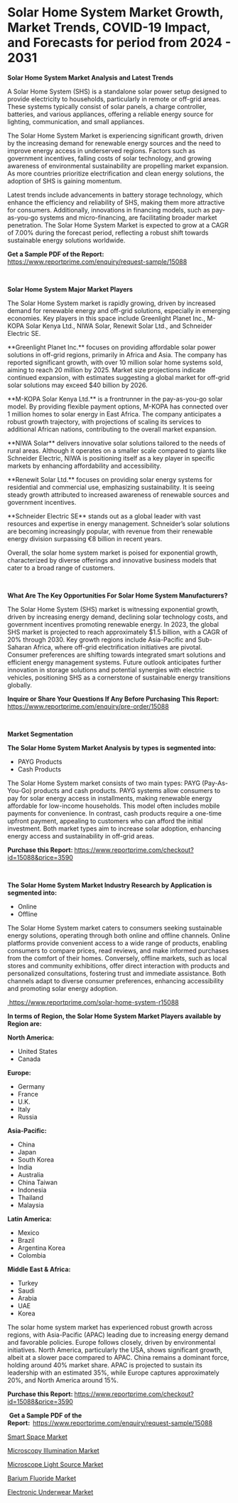 <p><h1>Solar Home System Market Growth, Market Trends, COVID-19 Impact, and Forecasts for period from 2024 - 2031</h1></p><p><strong>Solar Home System Market Analysis and Latest Trends</strong></p>
<p><p>A Solar Home System (SHS) is a standalone solar power setup designed to provide electricity to households, particularly in remote or off-grid areas. These systems typically consist of solar panels, a charge controller, batteries, and various appliances, offering a reliable energy source for lighting, communication, and small appliances.</p><p>The Solar Home System Market is experiencing significant growth, driven by the increasing demand for renewable energy sources and the need to improve energy access in underserved regions. Factors such as government incentives, falling costs of solar technology, and growing awareness of environmental sustainability are propelling market expansion. As more countries prioritize electrification and clean energy solutions, the adoption of SHS is gaining momentum.</p><p>Latest trends include advancements in battery storage technology, which enhance the efficiency and reliability of SHS, making them more attractive for consumers. Additionally, innovations in financing models, such as pay-as-you-go systems and micro-financing, are facilitating broader market penetration. The Solar Home System Market is expected to grow at a CAGR of 7.00% during the forecast period, reflecting a robust shift towards sustainable energy solutions worldwide.</p></p>
<p><strong>Get a Sample PDF of the Report:&nbsp;</strong> <a href="https://www.reportprime.com/enquiry/request-sample/15088?utm_campaign=63&utm_medium=2&utm_source=Github&utm_content=ia&utm_term=16112024&utm_id=solar-home-system">https://www.reportprime.com/enquiry/request-sample/15088</a></p>
<p>&nbsp;</p>
<p><strong>Solar Home System Major Market Players</strong></p>
<p><p>The Solar Home System market is rapidly growing, driven by increased demand for renewable energy and off-grid solutions, especially in emerging economies. Key players in this space include Greenlight Planet Inc., M-KOPA Solar Kenya Ltd., NIWA Solar, Renewit Solar Ltd., and Schneider Electric SE.</p><p>**Greenlight Planet Inc.** focuses on providing affordable solar power solutions in off-grid regions, primarily in Africa and Asia. The company has reported significant growth, with over 10 million solar home systems sold, aiming to reach 20 million by 2025. Market size projections indicate continued expansion, with estimates suggesting a global market for off-grid solar solutions may exceed $40 billion by 2026.</p><p>**M-KOPA Solar Kenya Ltd.** is a frontrunner in the pay-as-you-go solar model. By providing flexible payment options, M-KOPA has connected over 1 million homes to solar energy in East Africa. The company anticipates a robust growth trajectory, with projections of scaling its services to additional African nations, contributing to the overall market expansion.</p><p>**NIWA Solar** delivers innovative solar solutions tailored to the needs of rural areas. Although it operates on a smaller scale compared to giants like Schneider Electric, NIWA is positioning itself as a key player in specific markets by enhancing affordability and accessibility.</p><p>**Renewit Solar Ltd.** focuses on providing solar energy systems for residential and commercial use, emphasizing sustainability. It is seeing steady growth attributed to increased awareness of renewable sources and government incentives.</p><p>**Schneider Electric SE** stands out as a global leader with vast resources and expertise in energy management. Schneider’s solar solutions are becoming increasingly popular, with revenue from their renewable energy division surpassing €8 billion in recent years.</p><p>Overall, the solar home system market is poised for exponential growth, characterized by diverse offerings and innovative business models that cater to a broad range of customers.</p></p>
<p>&nbsp;</p>
<p><strong>What Are The Key Opportunities For Solar Home System Manufacturers?</strong></p>
<p><p>The Solar Home System (SHS) market is witnessing exponential growth, driven by increasing energy demand, declining solar technology costs, and government incentives promoting renewable energy. In 2023, the global SHS market is projected to reach approximately $1.5 billion, with a CAGR of 20% through 2030. Key growth regions include Asia-Pacific and Sub-Saharan Africa, where off-grid electrification initiatives are pivotal. Consumer preferences are shifting towards integrated smart solutions and efficient energy management systems. Future outlook anticipates further innovation in storage solutions and potential synergies with electric vehicles, positioning SHS as a cornerstone of sustainable energy transitions globally.</p></p>
<p><strong>Inquire or Share Your Questions If Any Before Purchasing This Report:</strong> <a href="https://www.reportprime.com/enquiry/pre-order/15088?utm_campaign=63&utm_medium=2&utm_source=Github&utm_content=ia&utm_term=16112024&utm_id=solar-home-system">https://www.reportprime.com/enquiry/pre-order/15088</a></p>
<p>&nbsp;</p>
<p><strong>Market Segmentation</strong></p>
<p><strong>The Solar Home System Market Analysis by types is segmented into:</strong></p>
<p><ul><li>PAYG Products</li><li>Cash Products</li></ul></p>
<p><p>The Solar Home System market consists of two main types: PAYG (Pay-As-You-Go) products and cash products. PAYG systems allow consumers to pay for solar energy access in installments, making renewable energy affordable for low-income households. This model often includes mobile payments for convenience. In contrast, cash products require a one-time upfront payment, appealing to customers who can afford the initial investment. Both market types aim to increase solar adoption, enhancing energy access and sustainability in off-grid areas.</p></p>
<p><strong>Purchase this Report:&nbsp;</strong><a href="https://www.reportprime.com/checkout?id=15088&price=3590&utm_campaign=63&utm_medium=2&utm_source=Github&utm_content=ia&utm_term=16112024&utm_id=solar-home-system">https://www.reportprime.com/checkout?id=15088&price=3590</a></p>
<p>&nbsp;</p>
<p><strong>The Solar Home System Market Industry Research by Application is segmented into:</strong></p>
<p><ul><li>Online</li><li>Offline</li></ul></p>
<p><p>The Solar Home System market caters to consumers seeking sustainable energy solutions, operating through both online and offline channels. Online platforms provide convenient access to a wide range of products, enabling consumers to compare prices, read reviews, and make informed purchases from the comfort of their homes. Conversely, offline markets, such as local stores and community exhibitions, offer direct interaction with products and personalized consultations, fostering trust and immediate assistance. Both channels adapt to diverse consumer preferences, enhancing accessibility and promoting solar energy adoption.</p></p>
<p><a href="https://www.reportprime.com/solar-home-system-r15088?utm_campaign=63&utm_medium=2&utm_source=Github&utm_content=ia&utm_term=16112024&utm_id=solar-home-system">&nbsp;https://www.reportprime.com/solar-home-system-r15088</a></p>
<p><strong>In terms of Region, the Solar Home System Market Players available by Region are:</strong></p>
<p>
    <p> <strong> North America: </strong>
        <ul>
            <li>United States</li>
            <li>Canada</li>
        </ul>
        </p> 
    <p> <strong> Europe: </strong>
        <ul>
            <li>Germany</li>
            <li>France</li>
            <li>U.K.</li>
            <li>Italy</li>
            <li>Russia</li>
        </ul>
        </p> 
    <p> <strong> Asia-Pacific: </strong>
        <ul>
            <li>China</li>
            <li>Japan</li>
            <li>South Korea</li>
            <li>India</li>
            <li>Australia</li>
            <li>China Taiwan</li>
            <li>Indonesia</li>
            <li>Thailand</li>
            <li>Malaysia</li>
        </ul>
        </p> 
    <p> <strong> Latin America: </strong>
        <ul>
            <li>Mexico</li>
            <li>Brazil</li>
            <li>Argentina Korea</li>
            <li>Colombia</li>
        </ul>
        </p> 
    <p> <strong> Middle East & Africa: </strong>
        <ul>
            <li>Turkey</li>
            <li>Saudi</li>
            <li>Arabia</li>
            <li>UAE</li>
            <li>Korea</li>
        </ul>
    </p>
    </p>
<p><p>The solar home system market has experienced robust growth across regions, with Asia-Pacific (APAC) leading due to increasing energy demand and favorable policies. Europe follows closely, driven by environmental initiatives. North America, particularly the USA, shows significant growth, albeit at a slower pace compared to APAC. China remains a dominant force, holding around 40% market share. APAC is projected to sustain its leadership with an estimated 35%, while Europe captures approximately 20%, and North America around 15%.</p></p>
<p><strong>Purchase this Report: </strong><a href="https://www.reportprime.com/checkout?id=15088&price=3590&utm_campaign=63&utm_medium=2&utm_source=Github&utm_content=ia&utm_term=16112024&utm_id=solar-home-system">https://www.reportprime.com/checkout?id=15088&price=3590</a></p>
<p>&nbsp;<strong>Get a Sample PDF of the Report:&nbsp;&nbsp;</strong><a href="https://www.reportprime.com/enquiry/request-sample/15088?utm_campaign=63&utm_medium=2&utm_source=Github&utm_content=ia&utm_term=16112024&utm_id=solar-home-system">https://www.reportprime.com/enquiry/request-sample/15088</a></p>
<p><strong></strong></p>
<p><p><a href="https://github.com/WashimHussain441/Market-Research-Report-List-1/blob/main/smart-space-market.md?utm_campaign=63&utm_medium=2&utm_source=Github&utm_content=ia&utm_term=16112024&utm_id=solar-home-system">Smart Space Market</a></p><p><a href="https://issuu.com/reportprime-2/docs/microscopy-illumination-market-size_1b5ccc4a82f9f8?utm_campaign=63&utm_medium=2&utm_source=Github&utm_content=ia&utm_term=16112024&utm_id=solar-home-system">Microscopy Illumination Market</a></p><p><a href="https://issuu.com/reportprime-2/docs/microscope-light-source-market-size_53e9a5aeda404d?utm_campaign=63&utm_medium=2&utm_source=Github&utm_content=ia&utm_term=16112024&utm_id=solar-home-system">Microscope Light Source Market</a></p><p><a href="https://www.linkedin.com/pulse/barium-fluoride-market-shifts-strategic-analysis-2024-2031-suq5e?utm_campaign=63&utm_medium=2&utm_source=Github&utm_content=ia&utm_term=16112024&utm_id=solar-home-system">Barium Fluoride Market</a></p><p><a href="https://www.linkedin.com/pulse/electronic-underwear-market-global-regional-analysis-mskxc?utm_campaign=63&utm_medium=2&utm_source=Github&utm_content=ia&utm_term=16112024&utm_id=solar-home-system">Electronic Underwear Market</a></p></p>